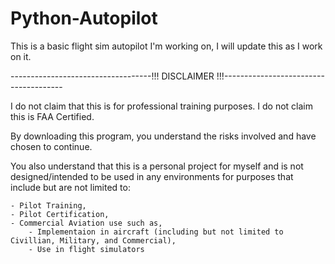 # Python-Autopilot
This is a basic flight sim autopilot I'm working on, I will update this as I work on it.

-----------------------------------!!! DISCLAIMER !!!--------------------------------------

I do not claim that this is for professional training purposes.
I do not claim this is FAA Certified.

By downloading this program, you understand the risks involved and have chosen to continue. 

You also understand that this is a personal project for myself and is not designed/intended to be used in any environments for purposes that include but are not limited to:

    - Pilot Training,
    - Pilot Certification,
    - Commercial Aviation use such as,
        - Implementaion in aircraft (including but not limited to Civillian, Military, and Commercial),
        - Use in flight simulators
